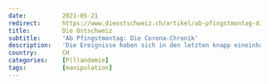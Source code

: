 ```yaml
---
date:          2021-05-21
redirect:      https://www.dieostschweiz.ch/artikel/ab-pfingstmontag-die-corona-chronik-VzodKRn
title:         Die Ostschweiz
subtitle:      'Ab Pfingstmontag: Die Corona-Chronik'
description:   'Die Ereignisse haben sich in den letzten knapp eineinhalb Jahren überschlagen. Allmählich geht vergessen, wie das Thema Corona begann, was einst gesagt wurde, wie wir allmählich an den Punkt gelangten, den wir heute «erreicht» haben. Gegen das Vergessen lancieren wir die «Corona-Chronik».'
country:       CH
categories:    [P(l)andemie]
tags:          [manipulation]
---
```

